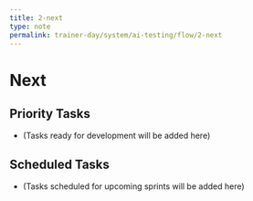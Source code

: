 ```yaml
---
title: 2-next
type: note
permalink: trainer-day/system/ai-testing/flow/2-next
---
```


# Next

## Priority Tasks
- (Tasks ready for development will be added here)

## Scheduled Tasks
- (Tasks scheduled for upcoming sprints will be added here)